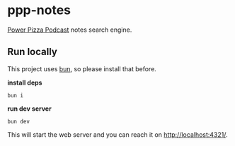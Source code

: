 # ppp-notes

[Power Pizza Podcast](https://powerpizza.it) notes search engine.

## Run locally

This project uses [bun](https://bun.sh), so please install that before.


**install deps**

`bun i`

**run dev server**

`bun dev`


This will start the web server and you can reach it on [http://localhost:4321/](http://localhost:4321/).
